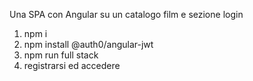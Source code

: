 Una SPA con Angular su un catalogo film e sezione login

1) npm i
2) npm install @auth0/angular-jwt
3) npm run full stack
4) registrarsi ed accedere
